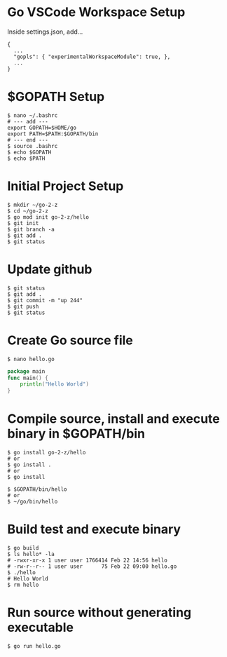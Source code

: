 # Go VSCode Workspace Setup
Inside settings.json, add...
```code
{
  ...
  "gopls": { "experimentalWorkspaceModule": true, },
  ...
}
```
# $GOPATH Setup
```
$ nano ~/.bashrc
# --- add ---
export GOPATH=$HOME/go
export PATH=$PATH:$GOPATH/bin
# --- end ---
$ source .bashrc
$ echo $GOPATH
$ echo $PATH
```
# Initial Project Setup
```console
$ mkdir ~/go-2-z
$ cd ~/go-2-z
$ go mod init go-2-z/hello
$ git init
$ git branch -a
$ git add .
$ git status
```
# Update github
```console
$ git status
$ git add .
$ git commit -m "up 244"
$ git push
$ git status
```
# Create Go source file
```console
$ nano hello.go
```
```go
package main
func main() {
    println("Hello World")
}
```
# Compile source, install and execute binary in $GOPATH/bin
```console
$ go install go-2-z/hello
# or
$ go install .
# or
$ go install

$ $GOPATH/bin/hello
# or
$ ~/go/bin/hello
```
# Build test and execute binary
```console
$ go build
$ ls hello* -la
# -rwxr-xr-x 1 user user 1766414 Feb 22 14:56 hello
# -rw-r--r-- 1 user user      75 Feb 22 09:00 hello.go
$ ./hello
# Hello World
$ rm hello
```
# Run source without generating executable
```console
$ go run hello.go
```
